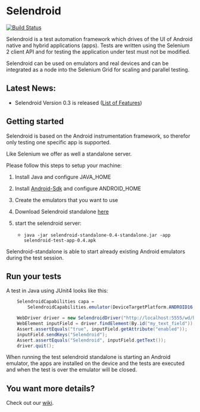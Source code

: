 Selendroid
==========

[![Build Status](https://api.travis-ci.org/DominikDary/selendroid.png)](https://travis-ci.org/DominikDary/selendroid)

Selendroid is a test automation framework which drives of the UI of Android native and hybrid applications (apps). Tests are written using the Selenium 2 client API and for testing the application under test must not be modified. 

Selendroid can be used on emulators and real devices and can be integrated as a node into the Selenium Grid for scaling and parallel testing. 


Latest News:
------------

* Selendroid Version 0.3 is released ([List of Features](https://github.com/DominikDary/selendroid/blob/master/changelog.md))

Getting started
---------------

Selendroid is based on the Android instrumentation framework, so therefor only testing one specific app is supported.

Like Selenium we offer as well a standalone server.

Please follow this steps to setup your machine:

1. Install Java and configure JAVA_HOME

2. Install [Android-Sdk](http://developer.android.com/sdk/index.html) and configure ANDROID_HOME

3. Create the emulators that you want to use

4. Download Selendroid standalone [here](here)

5. start the selendroid server:
   - `java -jar selendroid-standalone-0.4-standalone.jar -app selendroid-test-app-0.4.apk`
   
Selendroid-standalone is able to start already existing Android emulators during the test session. 
		
Run your tests
--------------

A test in Java using JUnit4 looks like this:

```java
    SelendroidCapabilities capa =
        SelendroidCapabilities.emulator(DeviceTargetPlatform.ANDROID16, "org.openqa.selendroid.testapp:0.4");

    WebDriver driver = new SelendroidDriver("http://localhost:5555/wd/hub", capa);
    WebElement inputField = driver.findElement(By.id("my_text_field"));
    Assert.assertEquals("true", inputField.getAttribute("enabled"));
    inputField.sendKeys("Selendroid");
    Assert.assertEquals("Selendroid", inputField.getText());
    driver.quit();
```
When running the test selendroid standalone is starting an Android emulator, the apps are installed on the device and the tests are executed and when the test is over the emulator will be closed.

You want more details?
----------------------

Check out our [wiki](https://github.com/DominikDary/selendroid/wiki/).

